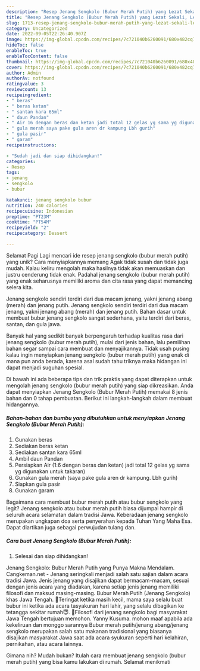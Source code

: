 ```yaml
---
description: "Resep Jenang Sengkolo (Bubur Merah Putih) yang Lezat Sekali, Lezat"
title: "Resep Jenang Sengkolo (Bubur Merah Putih) yang Lezat Sekali, Lezat"
slug: 1713-resep-jenang-sengkolo-bubur-merah-putih-yang-lezat-sekali-lezat
category: Uncategorized
date: 2022-09-05T22:26:40.907Z
image: https://img-global.cpcdn.com/recipes/7c721040b6260091/680x482cq70/jenang-sengkolo-bubur-merah-putih-foto-resep-utama.jpg
hideToc: false
enableToc: true
enableTocContent: false
thumbnail: https://img-global.cpcdn.com/recipes/7c721040b6260091/680x482cq70/jenang-sengkolo-bubur-merah-putih-foto-resep-utama.jpg
cover: https://img-global.cpcdn.com/recipes/7c721040b6260091/680x482cq70/jenang-sengkolo-bubur-merah-putih-foto-resep-utama.jpg
author: Admin
authorAv: notfound
ratingvalue: 3
reviewcount: 13
recipeingredient:
- " beras"
- " beras ketan"
- " santan kara 65ml"
- " daun Pandan"
- " Air 16 dengan beras dan ketan jadi total 12 gelas yg sama yg digunakan untuk takaran"
- " gula merah saya pake gula aren dr kampung Lbh gurih"
- " gula pasir"
- " garam"
recipeinstructions:

- "Sudah jadi dan siap dihidangkan!"
categories:
- Resep
tags:
- jenang
- sengkolo
- bubur

katakunci: jenang sengkolo bubur 
nutrition: 240 calories
recipecuisine: Indonesian
preptime: "PT23M"
cooktime: "PT54M"
recipeyield: "2"
recipecategory: Dessert

---
```



Selamat Pagi Lagi mencari ide resep jenang sengkolo (bubur merah putih) yang unik? Cara menyiapkannya memang Agak tidak susah dan tidak juga mudah. Kalau keliru mengolah maka hasilnya tidak akan memuaskan dan justru cenderung tidak enak. Padahal jenang sengkolo (bubur merah putih) yang enak seharusnya memiliki aroma dan cita rasa yang dapat memancing selera kita.


Jenang sengkolo sendiri terdiri dari dua macam jenang, yakni jenang abang (merah) dan jenang putih. Jenang sengkolo sendiri terdiri dari dua macam jenang, yakni jenang abang (merah) dan jenang putih. Bahan dasar untuk membuat bubur jenang sengkolo sangat sederhana, yaitu terdiri dari beras, santan, dan gula jawa.

Banyak hal yang sedikit banyak berpengaruh terhadap kualitas rasa dari jenang sengkolo (bubur merah putih), mulai dari jenis bahan, lalu pemilihan bahan segar sampai cara membuat dan menyajikannya. Tidak usah pusing kalau ingin menyiapkan jenang sengkolo (bubur merah putih) yang enak di mana pun anda berada, karena asal sudah tahu triknya maka hidangan ini dapat menjadi suguhan spesial.


Di bawah ini ada beberapa tips dan trik praktis yang dapat diterapkan untuk mengolah jenang sengkolo (bubur merah putih) yang siap dikreasikan. Anda dapat menyiapkan Jenang Sengkolo (Bubur Merah Putih) memakai 8 jenis bahan dan 0 tahap pembuatan. Berikut ini langkah-langkah dalam membuat hidangannya.

<!--inarticleads1-->

##### Bahan-bahan dan bumbu yang dibutuhkan untuk menyiapkan Jenang Sengkolo (Bubur Merah Putih):

1. Gunakan  beras
1. Sediakan  beras ketan
1. Sediakan  santan kara 65ml
1. Ambil  daun Pandan
1. Persiapkan  Air (1:6 dengan beras dan ketan) jadi total 12 gelas yg sama yg digunakan untuk takaran)
1. Gunakan  gula merah (saya pake gula aren dr kampung. Lbh gurih)
1. Siapkan  gula pasir
1. Gunakan  garam


Bagaimana cara membuat bubur merah putih atau bubur sengkolo yang legit? Jenang sengkolo atau bubur merah putih biasa dijumpai hampir di seluruh acara selamatan dalam tradisi Jawa. Keberadaan jenang sengkolo merupakan ungkapan doa serta penyerahan kepada Tuhan Yang Maha Esa. Dapat diartikan juga sebagai perwujudan tulang dan. 

<!--inarticleads2-->

##### Cara buat Jenang Sengkolo (Bubur Merah Putih):


1. Selesai dan siap dihidangkan!

Jenang Sengkolo: Bubur Merah Putih yang Punya Makna Mendalam. Cangkeman.net - Jenang seringkali menjadi salah satu sajian dalam acara tradisi Jawa. Jenis jenang yang disajikan dapat bermacam-macam, sesuai dengan jenis acara yang diadakan, karena setiap jenis jenang memiliki filosofi dan maksud masing-masing. Bubur Merah Putih (Jenang Sengkolo) khas Jawa Tengah. 🍚Teringat ketika masih kecil, mama saya selalu buat bubur ini ketika ada acara tasyakuran hari lahir, yang selalu dibagikan ke tetangga sekitar rumah😇. 🍚Filosofi dari jenang sengkolo bagi masyarakat Jawa Tengah bertujuan memohon. Yanny Kusuma. mohon maaf apabila ada kekeliruan dan monggo sarannya Bubur merah putih/jenang abang/jenang sengkolo merupakan salah satu makanan tradisional yang biasanya disajikan masyarakat Jawa saat ada acara syukuran seperti hari kelahiran, pernikahan, atau acara lainnya. 

Gimana nih? Mudah bukan? Itulah cara membuat jenang sengkolo (bubur merah putih) yang bisa kamu lakukan di rumah. Selamat menikmati
